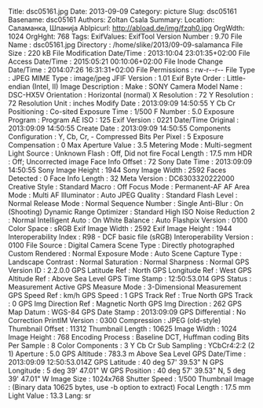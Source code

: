 Title: dsc05161.jpg
Date: 2013-09-09
Category: picture
Slug: dsc05161
Basename: dsc05161
Authors: Zoltan Csala
Summary:
Location: Саламанка, Шпанија
Ablpicurl: http://abload.de/img/fzqh0.jpg
OrgWdth: 1024
OrgHght: 768
Tags:
ExifValues: ExifTool Version Number : 9.70
            File Name : dsc05161.jpg
            Directory : /home/slike/2013/09-09-salamanca
            File Size : 220 kB
            File Modification Date/Time : 2013:10:04 23:01:35+02:00
            File Access Date/Time : 2015:05:21 00:10:06+02:00
            File Inode Change Date/Time : 2014:07:26 16:31:31+02:00
            File Permissions : rw-r--r--
            File Type : JPEG
            MIME Type : image/jpeg
            JFIF Version : 1.01
            Exif Byte Order : Little-endian (Intel, II)
            Image Description :
            Make : SONY
            Camera Model Name : DSC-HX5V
            Orientation : Horizontal (normal)
            X Resolution : 72
            Y Resolution : 72
            Resolution Unit : inches
            Modify Date : 2013:09:09 14:50:55
            Y Cb Cr Positioning : Co-sited
            Exposure Time : 1/500
            F Number : 5.0
            Exposure Program : Program AE
            ISO : 125
            Exif Version : 0221
            Date/Time Original : 2013:09:09 14:50:55
            Create Date : 2013:09:09 14:50:55
            Components Configuration : Y, Cb, Cr, -
            Compressed Bits Per Pixel : 5
            Exposure Compensation : 0
            Max Aperture Value : 3.5
            Metering Mode : Multi-segment
            Light Source : Unknown
            Flash : Off, Did not fire
            Focal Length : 17.5 mm
            HDR : Off; Uncorrected image
            Face Info Offset : 72
            Sony Date Time : 2013:09:09 14:50:55
            Sony Image Height : 1944
            Sony Image Width : 2592
            Faces Detected : 0
            Face Info Length : 32
            Meta Version : DC6303320222000
            Creative Style : Standard
            Macro : Off
            Focus Mode : Permanent-AF
            AF Area Mode : Multi
            AF Illuminator : Auto
            JPEG Quality : Standard
            Flash Level : Normal
            Release Mode : Normal
            Sequence Number : Single
            Anti-Blur : On (Shooting)
            Dynamic Range Optimizer : Standard
            High ISO Noise Reduction 2 : Normal
            Intelligent Auto : On
            White Balance : Auto
            Flashpix Version : 0100
            Color Space : sRGB
            Exif Image Width : 2592
            Exif Image Height : 1944
            Interoperability Index : R98 - DCF basic file (sRGB)
            Interoperability Version : 0100
            File Source : Digital Camera
            Scene Type : Directly photographed
            Custom Rendered : Normal
            Exposure Mode : Auto
            Scene Capture Type : Landscape
            Contrast : Normal
            Saturation : Normal
            Sharpness : Normal
            GPS Version ID : 2.2.0.0
            GPS Latitude Ref : North
            GPS Longitude Ref : West
            GPS Altitude Ref : Above Sea Level
            GPS Time Stamp : 12:50:53.014
            GPS Status : Measurement Active
            GPS Measure Mode : 3-Dimensional Measurement
            GPS Speed Ref : km/h
            GPS Speed : 1
            GPS Track Ref : True North
            GPS Track : 0
            GPS Img Direction Ref : Magnetic North
            GPS Img Direction : 262
            GPS Map Datum : WGS-84
            GPS Date Stamp : 2013:09:09
            GPS Differential : No Correction
            PrintIM Version : 0300
            Compression : JPEG (old-style)
            Thumbnail Offset : 11312
            Thumbnail Length : 10625
            Image Width : 1024
            Image Height : 768
            Encoding Process : Baseline DCT, Huffman coding
            Bits Per Sample : 8
            Color Components : 3
            Y Cb Cr Sub Sampling : YCbCr4:2:2 (2 1)
            Aperture : 5.0
            GPS Altitude : 783.3 m Above Sea Level
            GPS Date/Time : 2013:09:09 12:50:53.014Z
            GPS Latitude : 40 deg 57' 39.53" N
            GPS Longitude : 5 deg 39' 47.01" W
            GPS Position : 40 deg 57' 39.53" N, 5 deg 39' 47.01" W
            Image Size : 1024x768
            Shutter Speed : 1/500
            Thumbnail Image : (Binary data 10625 bytes, use -b option to extract)
            Focal Length : 17.5 mm
            Light Value : 13.3
Lang: sr

